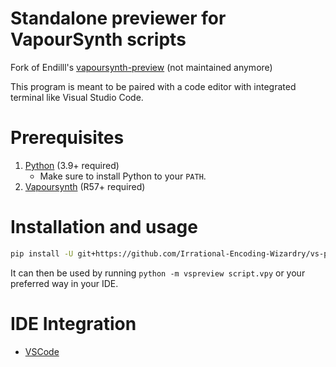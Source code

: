 # Standalone previewer for VapourSynth scripts

Fork of Endilll's [vapoursynth-preview](https://github.com/Endilll/vapoursynth-preview) (not maintained anymore)

This program is meant to be paired with a code editor with integrated terminal like Visual Studio Code.

# Prerequisites

1. [Python](https://www.Python.org/downloads) (3.9+ required)
    * Make sure to install Python to your `PATH`.
1. [Vapoursynth](https://github.com/vapoursynth/vapoursynth/releases) (R57+ required)

# Installation and usage

```bash
pip install -U git+https://github.com/Irrational-Encoding-Wizardry/vs-preview.git
```

It can then be used by running `python -m vspreview script.vpy` or your preferred way in your IDE.

# IDE Integration

* [VSCode](docs/vscode_install.md)
